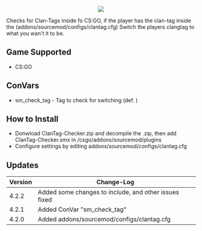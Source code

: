 <p align="center">
  <a href="https://github.com/DenverCoder1/readme-typing-svg"><img src="https://readme-typing-svg.herokuapp.com?size=21&color=F7E7E5&background=F8000000&lines=ClanTag+Checker&center=true&width=500&height=50"></a>
   </p>
Checks for Clan-Tags inside fo CS:GO, if the player has the clan-tag inside the (addons/sourcemod/configs/clantag.cfg) Switch the players clangtag to what you wan't it to be.

## Game Supported
- CS:GO

## ConVars
- sm_check_tag - Tag to check for switching (def. )

## How to Install
- Donwload ClanTag-Checker.zip and decompile the .zip, then add ClanTag-Checker.smx in /csgo/addons/sourcemod/plugins
- Configure settings by editing addons/sourcemod/configs/clantag.cfg

## Updates

| Version | Change-Log          |
| ------- | ------------------ |
| 4.2.2   | Added some changes to include, and other issues fixed  |
| 4.2.1   | Added ConVar "sm_check_tag" |
| 4.2.0   | Added addons/sourcemod/configs/clantag.cfg |
